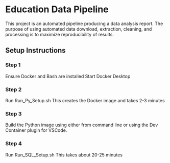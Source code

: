 # Education Data Pipeline

This project is an automated pipeline producing a data analysis report. The purpose of using automated data download, extraction, cleaning, and processing is to maximize reproducibility of results. 

## Setup Instructions
### Step 1
Ensure Docker and Bash are installed
Start Docker Desktop
### Step 2
Run Run_Py_Setup.sh
This creates the Docker image and takes 2-3 minutes
### Step 3
Build the Python image using either from command line or using the Dev Container plugin for VSCode. 
### Step 4
Run Run_SQL_Setup.sh
This takes about 20-25 minutes
